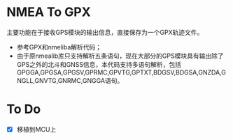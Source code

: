 # NMEA To GPX

主要功能在于接收GPS模块的输出信息，直接保存为一个GPX轨迹文件。

* 参考GPX和nmeliba解析代码；
* 由于原nmealib库只支持解析五条语句，现在大部分的GPS模块具有输出除了GPS之外的北斗和GNSS信息，本代码支持多语句解析，包括GPGGA,GPGSA,GPGSV,GPRMC,GPVTG,GPTXT,BDGSV,BDGSA,GNZDA,GNGLL,GNVTG,GNRMC,GNGGA语句。





# To Do

- [x] 移植到MCU上